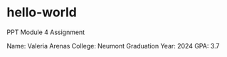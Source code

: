 # hello-world
PPT Module 4 Assignment

Name: Valeria Arenas
College: Neumont
Graduation Year: 2024
GPA: 3.7
